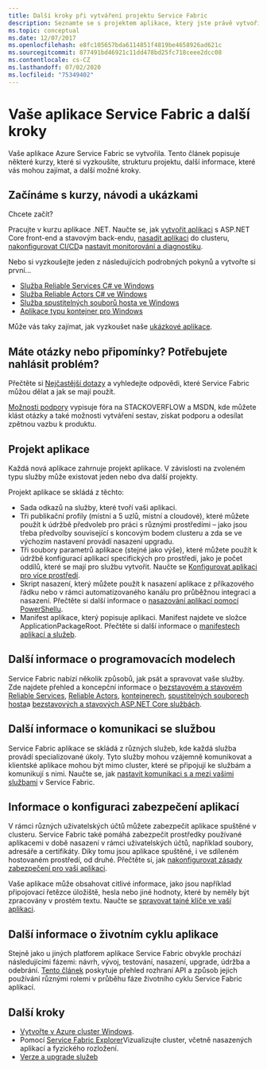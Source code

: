 ```yaml
---
title: Další kroky při vytváření projektu Service Fabric
description: Seznamte se s projektem aplikace, který jste právě vytvořili v aplikaci Visual Studio.  Naučte se vytvářet služby pomocí kurzů a získat další informace o vývoji služeb pro Service Fabric.
ms.topic: conceptual
ms.date: 12/07/2017
ms.openlocfilehash: e8fc105657bda6114851f4819be4658926ad621c
ms.sourcegitcommit: 877491bd46921c11dd478bd25fc718ceee2dcc08
ms.contentlocale: cs-CZ
ms.lasthandoff: 07/02/2020
ms.locfileid: "75349402"
---
```

# <a name="your-service-fabric-application-and-next-steps"></a>Vaše aplikace Service Fabric a další kroky
Vaše aplikace Azure Service Fabric se vytvořila. Tento článek popisuje některé kurzy, které si vyzkoušíte, strukturu projektu, další informace, které vás mohou zajímat, a další možné kroky.

## <a name="get-started-with-tutorials-walk-throughs-and-samples"></a>Začínáme s kurzy, návodi a ukázkami
Chcete začít?  

Pracujte v kurzu aplikace .NET. Naučte se, jak [vytvořit aplikaci](service-fabric-tutorial-create-dotnet-app.md) s ASP.NET Core front-end a stavovým back-endu, [nasadit aplikaci](service-fabric-tutorial-deploy-app-to-party-cluster.md) do clusteru, [nakonfigurovat CI/CD](service-fabric-tutorial-deploy-app-with-cicd-vsts.md)a [nastavit monitorování a diagnostiku](service-fabric-tutorial-monitoring-aspnet.md).

Nebo si vyzkoušejte jeden z následujících podrobných pokynů a vytvořte si první...
- [Služba Reliable Services C# ve Windows](service-fabric-reliable-services-quick-start.md) 
- [Služba Reliable Actors C# ve Windows](service-fabric-reliable-actors-get-started.md) 
- [Služba spustitelných souborů hosta ve Windows](quickstart-guest-app.md) 
- [Aplikace typu kontejner pro Windows](service-fabric-get-started-containers.md) 

Může vás taky zajímat, jak vyzkoušet naše [ukázkové aplikace](https://aka.ms/servicefabricsamples).

## <a name="have-questions-or-feedback--need-to-report-an-issue"></a>Máte otázky nebo připomínky?  Potřebujete nahlásit problém?
Přečtěte si [Nejčastější dotazy](service-fabric-common-questions.md) a vyhledejte odpovědi, které Service Fabric můžou dělat a jak se mají použít.

[Možnosti podpory](service-fabric-support.md) vypisuje fóra na STACKOVERFLOW a MSDN, kde můžete klást otázky a také možnosti vytváření sestav, získat podporu a odesílat zpětnou vazbu k produktu.

## <a name="the-application-project"></a>Projekt aplikace
Každá nová aplikace zahrnuje projekt aplikace. V závislosti na zvoleném typu služby může existovat jeden nebo dva další projekty.

Projekt aplikace se skládá z těchto:

* Sada odkazů na služby, které tvoří vaši aplikaci.
* Tři publikační profily (místní a 5 uzlů, místní a cloudové), které můžete použít k údržbě předvoleb pro práci s různými prostředími – jako jsou třeba předvolby související s koncovým bodem clusteru a zda se ve výchozím nastavení provádí nasazení upgradu.
* Tři soubory parametrů aplikace (stejné jako výše), které můžete použít k údržbě konfigurací aplikací specifických pro prostředí, jako je počet oddílů, které se mají pro službu vytvořit. Naučte se [Konfigurovat aplikaci pro více prostředí](service-fabric-manage-multiple-environment-app-configuration.md).
* Skript nasazení, který můžete použít k nasazení aplikace z příkazového řádku nebo v rámci automatizovaného kanálu pro průběžnou integraci a nasazení. Přečtěte si další informace o [nasazování aplikací pomocí PowerShellu](service-fabric-deploy-remove-applications.md).
* Manifest aplikace, který popisuje aplikaci. Manifest najdete ve složce ApplicationPackageRoot. Přečtěte si další informace o [manifestech aplikací a služeb](service-fabric-application-model.md).



## <a name="learn-more-about-the-programming-models"></a>Další informace o programovacích modelech
Service Fabric nabízí několik způsobů, jak psát a spravovat vaše služby.  Zde najdete přehled a koncepční informace o [bezstavovém a stavovém Reliable Services](service-fabric-reliable-services-introduction.md), [Reliable Actors](service-fabric-reliable-actors-introduction.md), [kontejnerech](service-fabric-containers-overview.md), [spustitelných souborech hosta](service-fabric-guest-executables-introduction.md)a [bezstavových a stavových ASP.NET Core službách](service-fabric-reliable-services-communication-aspnetcore.md).

## <a name="learn-about-service-communication"></a>Další informace o komunikaci se službou
Service Fabric aplikace se skládá z různých služeb, kde každá služba provádí specializované úkoly. Tyto služby mohou vzájemně komunikovat a klientské aplikace mohou být mimo cluster, které se připojují ke službám a komunikují s nimi. Naučte se, jak [nastavit komunikaci s a mezi vašimi službami](service-fabric-connect-and-communicate-with-services.md) v Service Fabric. 

## <a name="learn-about-configuring-application-security"></a>Informace o konfiguraci zabezpečení aplikací
V rámci různých uživatelských účtů můžete zabezpečit aplikace spuštěné v clusteru. Service Fabric také pomáhá zabezpečit prostředky používané aplikacemi v době nasazení v rámci uživatelských účtů, například soubory, adresáře a certifikáty. Díky tomu jsou aplikace spuštěné, i ve sdíleném hostovaném prostředí, od druhé.  Přečtěte si, jak [nakonfigurovat zásady zabezpečení pro vaši aplikaci](service-fabric-application-runas-security.md).

Vaše aplikace může obsahovat citlivé informace, jako jsou například připojovací řetězce úložiště, hesla nebo jiné hodnoty, které by neměly být zpracovány v prostém textu. Naučte se [spravovat tajné klíče ve vaší aplikaci](service-fabric-application-secret-management.md).

## <a name="learn-about-the-application-lifecycle"></a>Další informace o životním cyklu aplikace
Stejně jako u jiných platforem aplikace Service Fabric obvykle prochází následujícími fázemi: návrh, vývoj, testování, nasazení, upgrade, údržba a odebrání. [Tento článek](service-fabric-application-lifecycle.md) poskytuje přehled rozhraní API a způsob jejich používání různými rolemi v průběhu fáze životního cyklu Service Fabric aplikací.

## <a name="next-steps"></a>Další kroky
- [Vytvořte v Azure cluster Windows](service-fabric-tutorial-create-vnet-and-windows-cluster.md).
- Pomocí [Service Fabric Explorer](service-fabric-visualizing-your-cluster.md)Vizualizujte cluster, včetně nasazených aplikací a fyzického rozložení.
- [Verze a upgrade služeb](service-fabric-application-upgrade-tutorial.md)


